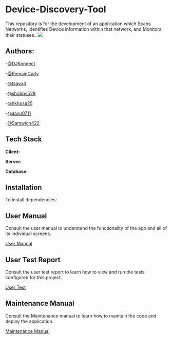 # Device-Discovery-Tool
This repository is for the development of an application which Scans Networks, Identifies Device information within that network, and Monitors their statuses..
![](https://drive.google.com/file/d/1GcWXJQvPp8YKuwMbjOiQIs9AckLX8o5Y/view?usp=sharing)

## Authors:

-[@DJKonnect](https://www.github.com/@DJKonnect)

-[@RemainCurly](https://www.github.com/@RemainCurly)

-[@tsavo4](https://www.github.com/@tsavo4)

-[@shobbs528](https://www.github.com/@shobbs528)

-[@hkhosa25](https://www.github.com/@hkhosa25)

-[@aayu0711](https://www.github.com/@aayu0711)

-[@Samwich422](https://www.github.com/@Samwich422)


## Tech Stack

**Client:**

**Server:**

**Database:**

## Installation
To install dependencies:


## User Manual
Consult the user manual to understand the functionality of the app and all of its individual screens.

[User Manual](https://docs.google.com/document/d/1iWvb6cqaEeOxB-VhdsqRr0MWK72h-4xoXAG0H9NLUSM/edit)

## User Test Report
Consult the user test report to learn how to view and run the tests configured for this project.

[User Test](https://docs.google.com/document/d/13MAM1TUujXR6trpTLA6IymTtrDvXggS9/edit)

## Maintenance Manual
Consult the Maintenance manual to learn how to maintain the code and deploy the application.

[Maintenance Manual](https://docs.google.com/document/d/1RIMx6IgYEoOw1dEKJyokmnpfzqHI4lzF/edit)

